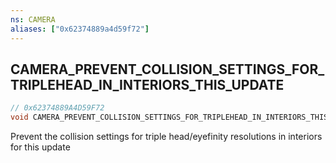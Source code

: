 ```yaml
---
ns: CAMERA
aliases: ["0x62374889a4d59f72"]
---
```

## CAMERA_PREVENT_COLLISION_SETTINGS_FOR_TRIPLEHEAD_IN_INTERIORS_THIS_UPDATE

```c
// 0x62374889A4D59F72
void CAMERA_PREVENT_COLLISION_SETTINGS_FOR_TRIPLEHEAD_IN_INTERIORS_THIS_UPDATE();
```

Prevent the collision settings for triple head/eyefinity resolutions in interiors for this update

